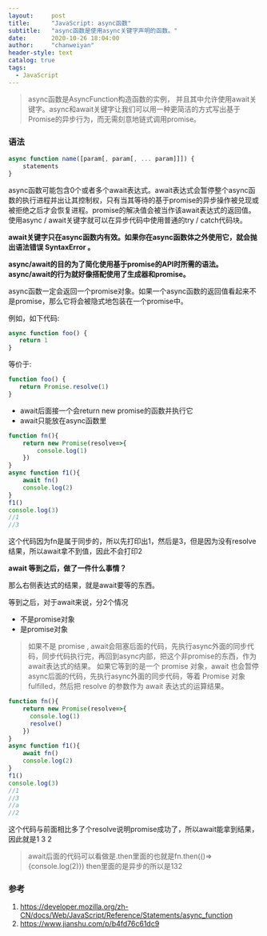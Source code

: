 ```yaml
---
layout:     post
title:      "JavaScript: async函数"
subtitle:   "async函数是使用async关键字声明的函数。"
date:       2020-10-26 18:04:00
author:     "chanweiyan"
header-style: text
catalog: true
tags:
  - JavaScript
---
```


>async函数是AsyncFunction构造函数的实例， 并且其中允许使用await关键字。async和await关键字让我们可以用一种更简洁的方式写出基于Promise的异步行为，而无需刻意地链式调用promise。

### 语法

```js
async function name([param[, param[, ... param]]]) {
    statements
}
```

async函数可能包含0个或者多个await表达式。await表达式会暂停整个async函数的执行进程并出让其控制权，只有当其等待的基于promise的异步操作被兑现或被拒绝之后才会恢复进程。promise的解决值会被当作该await表达式的返回值。使用async / await关键字就可以在异步代码中使用普通的try / catch代码块。

**await关键字只在async函数内有效。如果你在async函数体之外使用它，就会抛出语法错误 SyntaxError 。**

**async/await的目的为了简化使用基于promise的API时所需的语法。async/await的行为就好像搭配使用了生成器和promise。**

async函数一定会返回一个promise对象。如果一个async函数的返回值看起来不是promise，那么它将会被隐式地包装在一个promise中。

例如，如下代码:

```js
async function foo() {
   return 1
}
```

等价于:

```js
function foo() {
   return Promise.resolve(1)
}
```

+ await后面接一个会return new promise的函数并执行它
+ await只能放在async函数里

```js
function fn(){
    return new Promise(resolve=>{
        console.log(1)
    })
}
async function f1(){
    await fn()
    console.log(2)
}
f1()
console.log(3)
//1
//3
```
这个代码因为fn是属于同步的，所以先打印出1，然后是3，但是因为没有resolve结果，所以await拿不到值，因此不会打印2


**await 等到之后，做了一件什么事情？**

那么右侧表达式的结果，就是await要等的东西。

等到之后，对于await来说，分2个情况

+ 不是promise对象
+ 是promise对象

>如果不是 promise , await会阻塞后面的代码，先执行async外面的同步代码，同步代码执行完，再回到async内部，把这个非promise的东西，作为 await表达式的结果。
>如果它等到的是一个 promise 对象，await 也会暂停async后面的代码，先执行async外面的同步代码，等着 Promise 对象 fulfilled，然后把 resolve 的参数作为 await 表达式的运算结果。

```js
function fn(){
    return new Promise(resolve=>{
      console.log(1)
      resolve()
    })
}
async function f1(){
    await fn()
    console.log(2)
}
f1()
console.log(3)
//1
//3
//a
//2
```

这个代码与前面相比多了个resolve说明promise成功了，所以await能拿到结果，因此就是1 3 2

>await后面的代码可以看做是.then里面的也就是fn.then(()=> {console.log(2)})
>then里面的是异步的所以是132

### 参考

1. <https://developer.mozilla.org/zh-CN/docs/Web/JavaScript/Reference/Statements/async_function>
2. <https://www.jianshu.com/p/b4fd76c61dc9>
